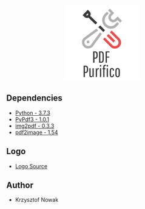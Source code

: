 <p align="center">
  <img width="200" height="200" src="https://github.com/krzynowak/purifico/blob/main/src/graphics/logo.png">
</p>


## Dependencies
- [Python - 3.7.3](https://www.python.org/downloads/release/python-373/)
- [PyPdf3 - 1.0.1](https://pypi.org/project/PyPDF3/)
- [img2pdf - 0.3.3](https://pypi.org/project/img2pdf/)
- [pdf2image - 1.54](https://pypi.org/project/pdf2image/)

## Logo 
- [Logo Source](https://www.freelogodesign.org/)

## Author
- Krzysztof Nowak
